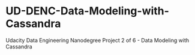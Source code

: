 # UD-DENC-Data-Modeling-with-Cassandra
Udacity Data Engineering Nanodegree Project 2 of 6 - Data Modeling with Cassandra 
